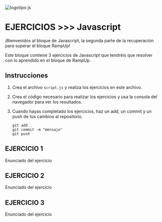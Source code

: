 ![logotipo js]([https://github.com/BeaSerrano/LandingRocketBridge/blob/main/img/logo-header.png](https://ayudawp.com/wp-content/uploads/2017/01/javascript-logo-escudo.png) "logotipo js")

# EJERCICIOS >>> Javascript

¡Bienvenidos al bloque de Javascript, la segunda parte de la recuperación para superar el bloque RampUp!

Este bloque contiene 3 ejercicios de Javascript que tendréis que resolver con lo aprendido en el bloque de RampUp.

## Instrucciones

1. Crea el archivo `script.js` y realiza los ejercicios en este archivo.

2. Crea el código necesario para realizar los ejercicios y usa la consola del navegador para ver los resultados.

3. Cuando hayas completado los ejercicios, haz un add, un commit y un push de tus cambios al repositorio.
   ```
   git add .
   git commit -m "mensaje"
   git push
   ```


## EJERCICIO 1

Enunciado del ejercicio

## EJERCICIO 2

Enunciado del ejercicio

## EJERCICIO 3

Enunciado del ejercicio
